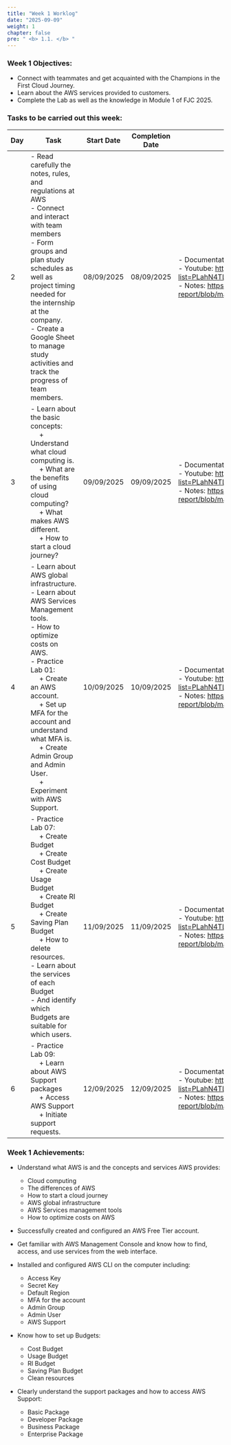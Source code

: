 ```yaml
---
title: "Week 1 Worklog"
date: "2025-09-09"
weight: 1
chapter: false
pre: " <b> 1.1. </b> "
---
```


### Week 1 Objectives:

- Connect with teammates and get acquainted with the Champions in the First Cloud Journey.
- Learn about the AWS services provided to customers.
- Complete the Lab as well as the knowledge in Module 1 of FJC 2025.

### Tasks to be carried out this week:

| Day 	| Task 	| Start Date 	| Completion Date 	| Reference Material 	|
|---	|---	|---	|---	|---	|
| 2 	| - Read carefully the notes, rules, and regulations at AWS<br>- Connect and interact with team members<br>- Form groups and plan study schedules as well as project timing needed for the internship at the company.<br>- Create a Google Sheet to manage study activities and track the progress of team members. 	| 08/09/2025 	| 08/09/2025 	| - Documentation: https://cloudjourney.awsstudygroup.com/<br>- Youtube: https://youtube.com/playlist?list=PLahN4TLWtox2a3vElknwzU_urND8hLn1i&si=W80Cdf_fSc6sjOV<br>- Notes: https://github.com/DazielNguyen/aws-fcj-report/blob/main/TAKE_NOTES_%26_LABS/Module_01/Take_notes_module_01.md 	|
| 3 	| - Learn about the basic concepts:<br>  + Understand what cloud computing is.<br>  + What are the benefits of using cloud computing?<br>  + What makes AWS different.<br>  + How to start a cloud journey? 	| 09/09/2025 	| 09/09/2025 	| - Documentation: https://cloudjourney.awsstudygroup.com/<br>- Youtube: https://youtube.com/playlist?list=PLahN4TLWtox2a3vElknwzU_urND8hLn1i&si=W80Cdf_fSc6sjOV<br>- Notes: https://github.com/DazielNguyen/aws-fcj-report/blob/main/TAKE_NOTES_%26_LABS/Module_01/Take_notes_module_01.md" 	|
| 4 	| - Learn about AWS global infrastructure.<br>- Learn about AWS Services Management tools.<br>- How to optimize costs on AWS.<br>- Practice Lab 01:<br>  + Create an AWS account.<br>  + Set up MFA for the account and understand what MFA is.<br>  + Create Admin Group and Admin User.<br>  + Experiment with AWS Support. 	| 10/09/2025 	| 10/09/2025 	| - Documentation: https://cloudjourney.awsstudygroup.com/<br>- Youtube: https://youtube.com/playlist?list=PLahN4TLWtox2a3vElknwzU_urND8hLn1i&si=W80Cdf_fSc6sjOV<br>- Notes: https://github.com/DazielNguyen/aws-fcj-report/blob/main/TAKE_NOTES_%26_LABS/Module_01/Take_notes_module_01.md" 	|
| 5 	| - Practice Lab 07:<br>  + Create Budget<br>  + Create Cost Budget<br>  + Create Usage Budget<br>  + Create RI Budget<br>  + Create Saving Plan Budget<br>  + How to delete resources.<br>- Learn about the services of each Budget<br>- And identify which Budgets are suitable for which users. 	| 11/09/2025 	| 11/09/2025 	| - Documentation: https://cloudjourney.awsstudygroup.com/<br>- Youtube: https://youtube.com/playlist?list=PLahN4TLWtox2a3vElknwzU_urND8hLn1i&si=W80Cdf_fSc6sjOV<br>- Notes: https://github.com/DazielNguyen/aws-fcj-report/blob/main/TAKE_NOTES_%26_LABS/Module_01/Take_notes_module_01.md" 	|
| 6 	| - Practice Lab 09:<br>  + Learn about AWS Support packages<br>  + Access AWS Support<br>  + Initiate support requests. 	| 12/09/2025 	| 12/09/2025 	| - Documentation: https://cloudjourney.awsstudygroup.com/<br>- Youtube: https://youtube.com/playlist?list=PLahN4TLWtox2a3vElknwzU_urND8hLn1i&si=W80Cdf_fSc6sjOV<br>- Notes: https://github.com/DazielNguyen/aws-fcj-report/blob/main/TAKE_NOTES_%26_LABS/Module_02/Take_notes_module_02.md  	|

### Week 1 Achievements:

- Understand what AWS is and the concepts and services AWS provides:

  - Cloud computing
  - The differences of AWS
  - How to start a cloud journey
  - AWS global infrastructure
  - AWS Services management tools
  - How to optimize costs on AWS

- Successfully created and configured an AWS Free Tier account.

- Get familiar with AWS Management Console and know how to find, access, and use services from the web interface.

- Installed and configured AWS CLI on the computer including:

  - Access Key
  - Secret Key
  - Default Region
  - MFA for the account
  - Admin Group
  - Admin User
  - AWS Support

- Know how to set up Budgets:

  - Cost Budget
  - Usage Budget
  - RI Budget
  - Saving Plan Budget
  - Clean resources

- Clearly understand the support packages and how to access AWS Support:

  - Basic Package
  - Developer Package
  - Business Package
  - Enterprise Package

